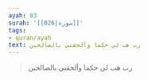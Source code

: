 ```yaml
---
ayah: 83
surah: '[[026|سورة]]'
tags:
- quran/ayah
text: رب هب لي حكما وألحقني بالصالحين
---
```

> رب هب لي حكما وألحقني بالصالحين
